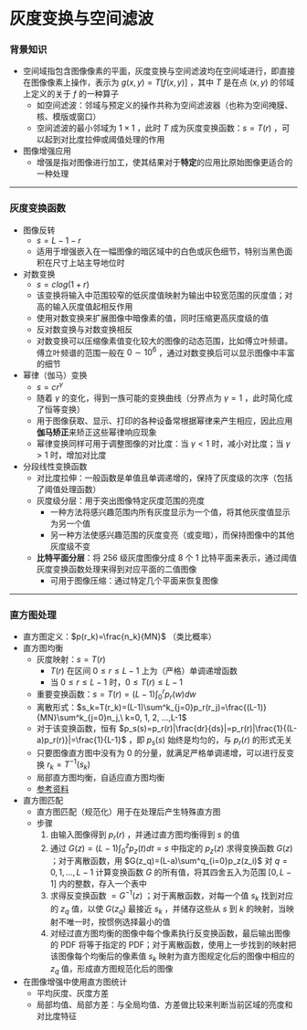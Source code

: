 # 灰度变换与空间滤波
### 背景知识
* 空间域指包含图像像素的平面，灰度变换与空间滤波均在空间域进行，即直接在图像像素上操作，表示为 $g(x,y)=T[f(x,y)]$ ，其中 $T$ 是在点 $(x, y)$ 的邻域上定义的关于 $f$ 的一种算子
    * 如空间滤波：邻域与预定义的操作共称为空间滤波器（也称为空间掩膜、核、模版或窗口）  
    *  空间滤波的最小邻域为 $1\times1$ ，此时 $T$ 成为灰度变换函数：$s=T(r)$ ，可以起到对比度拉伸或阈值处理的作用
* 图像增强应用
    * 增强是指对图像进行加工，使其结果对于**特定**的应用比原始图像更适合的一种处理

---

### 灰度变换函数
* 图像反转
    * $s=L-1-r$
    * 适用于增强嵌入在一幅图像的暗区域中的白色或灰色细节，特别当黑色面积在尺寸上站主导地位时
* 对数变换
    * $s=clog(1+r)$
    * 该变换将输入中范围较窄的低灰度值映射为输出中较宽范围的灰度值；对高的输入灰度值起相反作用
    * 使用对数变换来扩展图像中暗像素的值，同时压缩更高灰度级的值
    * 反对数变换与对数变换相反
    * 对数变换可以压缩像素值变化较大的图像的动态范围，比如傅立叶频谱。傅立叶频谱的范围一般在 $0\sim10^6$ ，通过对数变换后可以显示图像中丰富的细节
* 幂律（伽马）变换
    * $s=cr^\gamma$
    * 随着 $\gamma$ 的变化，得到一族可能的变换曲线（分界点为 $\gamma = 1$ ，此时简化成了恒等变换）
    * 用于图像获取、显示、打印的各种设备常根据幂律来产生相应，因此应用**伽马矫正**来矫正这些幂律响应现象
    * 幂律变换同样可用于调整图像的对比度：当 $\gamma\lt1$ 时，减小对比度；当 $\gamma\gt1$ 时，增加对比度
* 分段线性变换函数
    * 对比度拉伸：一般函数是单值且单调递增的，保持了灰度级的次序（包括了阈值处理函数）
    * 灰度级分层：用于突出图像特定灰度范围的亮度
        * 一种方法将感兴趣范围内所有灰度显示为一个值，将其他灰度值显示为另一个值
        * 另一种方法使感兴趣范围的灰度变亮（或变暗），而保持图像中的其他灰度级不变
    * **比特平面分层**：将 256 级灰度图像分成 8 个 1 比特平面来表示，通过阈值灰度变换函数处理来得到对应平面的二值图像
        * 可用于图像压缩：通过特定几个平面来恢复图像

---

### 直方图处理
* 直方图定义：$p(r_k)=\frac{n_k}{MN}$ （类比概率）
* 直方图均衡
    * 灰度映射：$s=T(r)$
      * $T(r)$ 在区间 $0\leq r\leq L-1$ 上为（严格）单调递增函数
      * 当 $0\leq r\leq L-1$ 时，$0\leq T(r)\leq L-1$
    * 重要变换函数：$s=T(r)=(L-1)\int^r_0p_r(w)dw$
    * 离散形式：$s_k=T(r_k)=(L-1)\sum^k_{j=0}p_r(r_j)=\frac{(L-1)}{MN}\sum^k_{j=0}n_j,\ k=0, 1, 2, ...,L-1$ 
    * 对于该变换函数，恒有 $p_s(s)=p_r(r)|\frac{dr}{ds}|=p_r(r)|\frac{1}{(L-a)p_r(r)}|=\frac{1}{L-1}$ ，即 $p_s(s)$ 始终是均匀的，与 $p_r(r)$ 的形式无关
    * 只要图像直方图中没有为 0 的分量，就满足严格单调递增，可以进行反变换 $r_k=T^{-1}(s_k)$
    * 局部直方图均衡，自适应直方图均衡
    * [参考资料](https://zhuanlan.zhihu.com/p/44918476)
* 直方图匹配
    * 直方图匹配（规范化）用于在处理后产生特殊直方图
    * 步骤
        1. 由输入图像得到 $p_r(r)$ ，并通过直方图均衡得到 $s$ 的值
        2. 通过 $G(z)=(L-1)\int^z_0p_z(t)dt=s$ 中指定的 $p_z(z)$ 求得变换函数 $G(z)$ ；对于离散函数，用 $G(z_q)=(L-a)\sum^q_{i=0}p_z(z_i)$ 对 $q=0,1,...,L-1$ 计算变换函数 $G$ 的所有值，将其四舍五入为范围 $[0,L-1]$ 内的整数，存入一个表中
        3. 求得反变换函数 $=G^{-1}(z)$ ；对于离散函数，对每一个值 $s_k$ 找到对应的 $z_q$ 值，以使 $G(z_q)$ 最接近 $s_k$ ，并储存这些从 $s$ 到 $k$ 的映射，当映射不唯一时，按惯例选择最小的值
        4. 对经过直方图均衡的图像中每个像素执行反变换函数，最后输出图像的 PDF 将等于指定的 PDF；对于离散函数，使用上一步找到的映射把该图像每个均衡后的像素值 $s_k$ 映射为直方图规定化后的图像中相应的 $z_q$ 值，形成直方图规范化后的图像
* 在图像增强中使用直方图统计
    * 平均灰度、灰度方差
    * 局部均值、局部方差：与全局均值、方差做比较来判断当前区域的亮度和对比度特征
